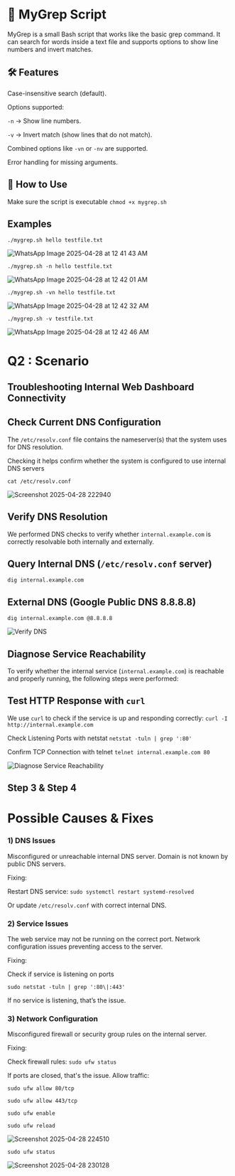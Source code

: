 # 📄 MyGrep Script

MyGrep is a small Bash script that works like the basic grep command.
It can search for words inside a text file and supports options to show line numbers and invert matches.

## 🛠️ Features

Case-insensitive search (default).

Options supported:

`-n` → Show line numbers.

`-v` → Invert match (show lines that do not match).

Combined options like `-vn` or `-nv` are supported.

Error handling for missing arguments.

## 🚀 How to Use
Make sure the script is executable
`chmod +x mygrep.sh`

## Examples
`./mygrep.sh hello testfile.txt`

![WhatsApp Image 2025-04-28 at 12 41 43 AM](https://github.com/user-attachments/assets/88983bfc-6d32-47de-ae26-e481dde642a0)

`./mygrep.sh -n hello testfile.txt`

![WhatsApp Image 2025-04-28 at 12 42 01 AM](https://github.com/user-attachments/assets/cb9e0c2f-0ccf-4969-83fa-36126c94b153)

`./mygrep.sh -vn hello testfile.txt`

![WhatsApp Image 2025-04-28 at 12 42 32 AM](https://github.com/user-attachments/assets/97ff7883-64f0-4051-9016-68509b58ec7a)

`./mygrep.sh -v testfile.txt`

![WhatsApp Image 2025-04-28 at 12 42 46 AM](https://github.com/user-attachments/assets/e8486e76-7576-4ca5-b7d0-320696dac032)



# Q2 : Scenario

## Troubleshooting Internal Web Dashboard Connectivity
## Check Current DNS Configuration

The `/etc/resolv.conf` file contains the nameserver(s) that the system uses for DNS resolution.

Checking it helps confirm whether the system is configured to use internal DNS servers

`cat /etc/resolv.conf`

![Screenshot 2025-04-28 222940](https://github.com/user-attachments/assets/53d31814-af4a-4ab9-acdb-2a964c80aa95)


## Verify DNS Resolution

We performed DNS checks to verify whether `internal.example.com` is correctly resolvable both internally and externally.

## Query Internal DNS (`/etc/resolv.conf` server)

`dig internal.example.com`

## External DNS (Google Public DNS 8.8.8.8)
`dig internal.example.com @8.8.8.8`


![Verify DNS ](https://github.com/user-attachments/assets/c7d53ac5-1d94-4e5d-94d3-0aa2b43a47ac)

## Diagnose Service Reachability

To verify whether the internal service (`internal.example.com`) is reachable and properly running, the following steps were performed:

## Test HTTP Response with `curl`

We use `curl` to check if the service is up and responding correctly:
`curl -I http://internal.example.com`

Check Listening Ports with netstat
`netstat -tuln | grep ':80'`

Confirm TCP Connection with telnet
`telnet internal.example.com 80`

![Diagnose Service Reachability](https://github.com/user-attachments/assets/21c8908b-e4de-488d-ba46-1ddd2198746d)

## Step 3 & Step 4
# Possible Causes & Fixes

### 1) DNS Issues

Misconfigured or unreachable internal DNS server.
Domain is not known by public DNS servers.

Fixing:

Restart DNS service:
`sudo systemctl restart systemd-resolved`


Or update `/etc/resolv.conf` with correct internal DNS.


### 2) Service Issues

The web service may not be running on the correct port.
Network configuration issues preventing access to the server.

Fixing:

Check if service is listening on ports 

`sudo netstat -tuln | grep ':80\|:443'`

If no service is listening, that’s the issue.


### 3) Network Configuration

Misconfigured firewall or security group rules on the internal server.

Fixing:

Check firewall rules:
`sudo ufw status`


If ports are closed, that's the issue. Allow traffic:

`sudo ufw allow 80/tcp`

`sudo ufw allow 443/tcp`

`sudo ufw enable`

`sudo ufw reload`

![Screenshot 2025-04-28 224510](https://github.com/user-attachments/assets/22e7f499-e90b-4ea7-804b-837f0f76b3a5)

`sudo ufw status`

![Screenshot 2025-04-28 230128](https://github.com/user-attachments/assets/4052ebf8-5253-454b-abb9-fcef93840d6a)

